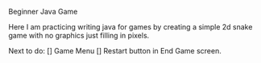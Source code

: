 Beginner Java Game

Here I am practicing writing java for games by creating a simple 2d snake game with no graphics just filling in pixels.

Next to do:
[] Game Menu
[] Restart button in End Game screen.
